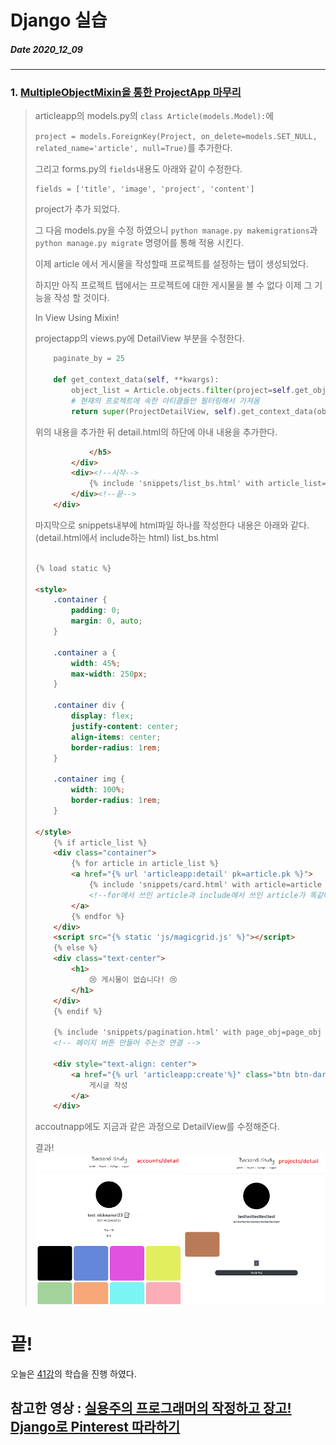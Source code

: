 # Django 실습
##### Date 2020_12_09
---
### 1. [MultipleObjectMixin을 통한 ProjectApp 마무리](https://www.youtube.com/watch?v=O9T5I8OKRps&list=PLQFurmxCuZ2RVfilzQB5rCGWuODBf4Qjo&index=42)
> articleapp의 models.py의 ```class Article(models.Model):```에 
> 
> ```project = models.ForeignKey(Project, on_delete=models.SET_NULL, related_name='article', null=True)```를 추가한다.
> 
> 그리고 forms.py의 ```fields```내용도 아래와 같이 수정한다.
> ```
> fields = ['title', 'image', 'project', 'content']
> ```
> project가 추가 되었다.
> 
> 그 다음 models.py을 수정 하였으니 ```python manage.py makemigrations```과 ```python manage.py migrate``` 명령어를 통해 적용 시킨다.
> 
> 이제 article 에서 게시물을 작성할때 프로젝트를 설정하는 탭이 생성되었다.
> 
> 하지만 아직 프로젝트 텝에서는 프로젝트에 대한 게시물을 볼 수 없다 이제 그 기능을 작성 할 것이다.
> 
> In View Using Mixin!
> 
> projectapp의 views.py에 DetailView 부분을 수정한다.
> ```Python
>     paginate_by = 25
> 
>     def get_context_data(self, **kwargs):
>         object_list = Article.objects.filter(project=self.get_object())
>         # 현재의 프로젝트에 속한 아티클들만 필터링해서 가져옴
>         return super(ProjectDetailView, self).get_context_data(object_list=object_list, **kwargs)
> ```
> 위의 내용을 추가한 뒤 detail.html의 하단에 아내 내용을 추가한다.
> ```html
>             </h5>
>         </div>
>         <div><!--시작-->
>             {% include 'snippets/list_bs.html' with article_list=object_list %}
>         </div><!--끝-->
>     </div>
> ```
> 마지막으로 snippets내부에 html파일 하나를 작성한다 내용은 아래와 같다.(detail.html에서 include하는 html)
> list_bs.html 
> ```html
> 
> {% load static %}
> 
> <style>
>     .container {
>         padding: 0;
>         margin: 0, auto;
>     }
>     
>     .container a {
>         width: 45%;
>         max-width: 250px;
>     }
> 
>     .container div {
>         display: flex;
>         justify-content: center;
>         align-items: center;
>         border-radius: 1rem;
>     }
>     
>     .container img {
>         width: 100%;
>         border-radius: 1rem;
>     }
> 
> </style>
>     {% if article_list %}
>     <div class="container">
>         {% for article in article_list %}
>         <a href="{% url 'articleapp:detail' pk=article.pk %}">
>             {% include 'snippets/card.html' with article=article %}
>             <!--for에서 쓰인 article과 include에서 쓰인 article가 똑같다.-->
>         </a>
>         {% endfor %}
>     </div>
>     <script src="{% static 'js/magicgrid.js' %}"></script>
>     {% else %}
>     <div class="text-center">
>         <h1>
>             😢 게시물이 없습니다! 😢
>         </h1>
>     </div>
>     {% endif %}
> 
>     {% include 'snippets/pagination.html' with page_obj=page_obj %}
>     <!-- 페이지 버튼 만들어 주는것 연결 -->
> 
>     <div style="text-align: center">
>         <a href="{% url 'articleapp:create'%}" class="btn btn-dark rounded-pill col-3 mt-3 mb-3">
>             게시글 작성
>         </a>
>     </div>
> ```
> accoutnapp에도 지금과 같은 과정으로 DetailView를 수정해준다.
>
> 결과!
> ![account_project](./image/Django21/Django_21_1.png)
> 
# 끝!
오늘은 [41강](https://www.youtube.com/watch?v=O9T5I8OKRps&list=PLQFurmxCuZ2RVfilzQB5rCGWuODBf4Qjo&index=42)의 학습을 진행 하였다.
## 참고한 영상 : [실용주의 프로그래머의 작정하고 장고! Django로 Pinterest 따라하기](https://www.youtube.com/playlist?list=PLQFurmxCuZ2RVfilzQB5rCGWuODBf4Qjo)
